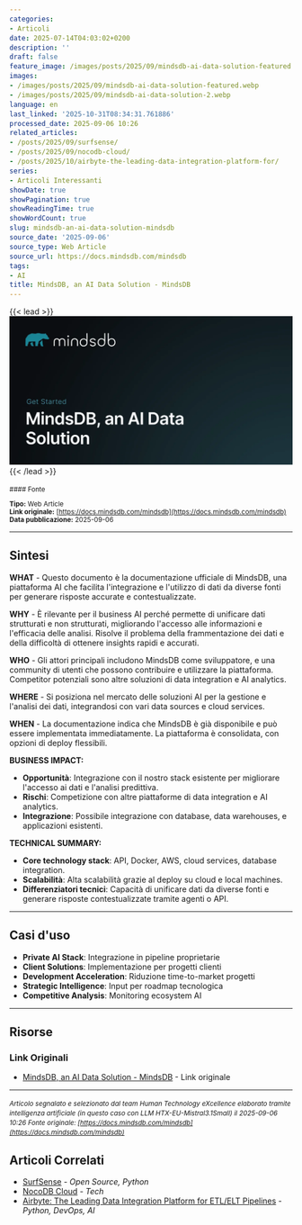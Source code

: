 ```yaml
---
categories:
- Articoli
date: 2025-07-14T04:03:02+0200
description: ''
draft: false
feature_image: /images/posts/2025/09/mindsdb-ai-data-solution-featured.webp
images:
- /images/posts/2025/09/mindsdb-ai-data-solution-featured.webp
- /images/posts/2025/09/mindsdb-ai-data-solution-2.webp
language: en
last_linked: '2025-10-31T08:34:31.761886'
processed_date: 2025-09-06 10:26
related_articles:
- /posts/2025/09/surfsense/
- /posts/2025/09/nocodb-cloud/
- /posts/2025/10/airbyte-the-leading-data-integration-platform-for/
series:
- Articoli Interessanti
showDate: true
showPagination: true
showReadingTime: true
showWordCount: true
slug: mindsdb-an-ai-data-solution-mindsdb
source_date: '2025-09-06'
source_type: Web Article
source_url: https://docs.mindsdb.com/mindsdb
tags:
- AI
title: MindsDB, an AI Data Solution - MindsDB
---
```


{{< lead >}}
![Featured image](/images/posts/2025/09/mindsdb-ai-data-solution-featured.webp)
{{< /lead >}}

<small>
#### Fonte

**Tipo:** Web Article  
**Link originale:** [https://docs.mindsdb.com/mindsdb](https://docs.mindsdb.com/mindsdb)  
**Data pubblicazione:** 2025-09-06

</small>

---

## Sintesi

**WHAT** - Questo documento è la documentazione ufficiale di MindsDB, una piattaforma AI che facilita l'integrazione e l'utilizzo di dati da diverse fonti per generare risposte accurate e contestualizzate.

**WHY** - È rilevante per il business AI perché permette di unificare dati strutturati e non strutturati, migliorando l'accesso alle informazioni e l'efficacia delle analisi. Risolve il problema della frammentazione dei dati e della difficoltà di ottenere insights rapidi e accurati.

**WHO** - Gli attori principali includono MindsDB come sviluppatore, e una community di utenti che possono contribuire e utilizzare la piattaforma. Competitor potenziali sono altre soluzioni di data integration e AI analytics.

**WHERE** - Si posiziona nel mercato delle soluzioni AI per la gestione e l'analisi dei dati, integrandosi con vari data sources e cloud services.

**WHEN** - La documentazione indica che MindsDB è già disponibile e può essere implementata immediatamente. La piattaforma è consolidata, con opzioni di deploy flessibili.

**BUSINESS IMPACT:**
- **Opportunità**: Integrazione con il nostro stack esistente per migliorare l'accesso ai dati e l'analisi predittiva.
- **Rischi**: Competizione con altre piattaforme di data integration e AI analytics.
- **Integrazione**: Possibile integrazione con database, data warehouses, e applicazioni esistenti.

**TECHNICAL SUMMARY:**
- **Core technology stack**: API, Docker, AWS, cloud services, database integration.
- **Scalabilità**: Alta scalabilità grazie al deploy su cloud e local machines.
- **Differenziatori tecnici**: Capacità di unificare dati da diverse fonti e generare risposte contestualizzate tramite agenti o API.

---

## Casi d'uso

- **Private AI Stack**: Integrazione in pipeline proprietarie
- **Client Solutions**: Implementazione per progetti clienti
- **Development Acceleration**: Riduzione time-to-market progetti
- **Strategic Intelligence**: Input per roadmap tecnologica
- **Competitive Analysis**: Monitoring ecosystem AI

---



## Risorse

### Link Originali
- [MindsDB, an AI Data Solution - MindsDB](https://docs.mindsdb.com/mindsdb) - Link originale


---

*<small>Articolo segnalato e selezionato dal team Human Technology eXcellence elaborato tramite intelligenza artificiale (in questo caso con LLM HTX-EU-Mistral3.1Small) il 2025-09-06 10:26
Fonte originale: [https://docs.mindsdb.com/mindsdb](https://docs.mindsdb.com/mindsdb)</small>*

## Articoli Correlati

- [SurfSense](/posts/2025/09/surfsense/) - *Open Source, Python*
- [NocoDB Cloud](/posts/2025/09/nocodb-cloud/) - *Tech*
- [Airbyte: The Leading Data Integration Platform for ETL/ELT Pipelines](/posts/2025/10/airbyte-the-leading-data-integration-platform-for/) - *Python, DevOps, AI*